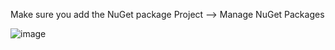 Make sure you add the NuGet package 
Project --> Manage NuGet Packages

![image](https://github.com/MrAStone/SQLConnectionTemplate/assets/60425249/eac5786f-2b50-4103-8777-1683237bee11)

